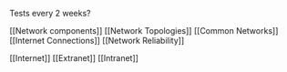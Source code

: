 Tests every 2 weeks?

[[Network components]]
[[Network Topologies]]
[[Common Networks]]
[[Internet Connections]]
[[Network Reliability]]


[[Internet]]
[[Extranet]]
[[Intranet]]

